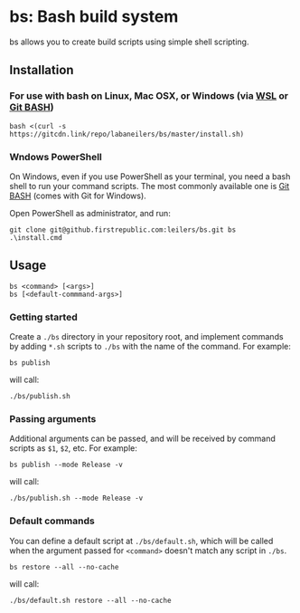 # bs: Bash build system

bs allows you to create build scripts using simple shell scripting.

## Installation

### For use with bash on Linux, Mac OSX, or Windows (via [WSL](https://docs.microsoft.com/en-us/windows/wsl/about) or [Git BASH](https://gitforwindows.org/))
```
bash <(curl -s https://gitcdn.link/repo/labaneilers/bs/master/install.sh)
```

### Wndows PowerShell

On Windows, even if you use PowerShell as your terminal, you need a bash shell to run your command scripts. The most commonly available one is [Git BASH](https://gitforwindows.org/) (comes with Git for Windows).

Open PowerShell as administrator, and run:

```
git clone git@github.firstrepublic.com:leilers/bs.git bs
.\install.cmd
```

## Usage

```
bs <command> [<args>]
bs [<default-commmand-args>]
```

### Getting started

Create a `./bs` directory in your repository root, and implement commands by adding `*.sh` scripts to `./bs` with the name of the command. For example:

```
bs publish
```

will call:

```
./bs/publish.sh
```

### Passing arguments

Additional arguments can be passed, and will be received by command scripts as `$1`, `$2`, etc. For example:

```
bs publish --mode Release -v
```

will call:

```
./bs/publish.sh --mode Release -v
```

### Default commands

You can define a default script at `./bs/default.sh`, which will be called when the argument passed for `<command>` doesn't match any script in `./bs`.

```
bs restore --all --no-cache
```

will call:

```
./bs/default.sh restore --all --no-cache
```